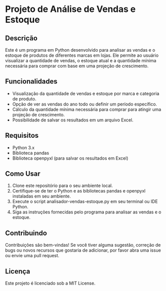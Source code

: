 # Projeto de Análise de Vendas e Estoque
## Descrição
Este é um programa em Python desenvolvido para analisar as vendas e o estoque de produtos de diferentes marcas em lojas. Ele permite ao usuário visualizar a quantidade de vendas, o estoque atual e a quantidade mínima necessária para comprar com base em uma projeção de crescimento.

## Funcionalidades
- Visualização da quantidade de vendas e estoque por marca e categoria de produto.
- Opção de ver as vendas do ano todo ou definir um período específico.
- Cálculo da quantidade mínima necessária para comprar para atingir uma projeção de crescimento.
- Possibilidade de salvar os resultados em um arquivo Excel.
## Requisitos
- Python 3.x
- Biblioteca pandas
- Biblioteca openpyxl (para salvar os resultados em Excel)
## Como Usar
1. Clone este repositório para o seu ambiente local.
2. Certifique-se de ter o Python e as bibliotecas pandas e openpyxl instaladas em seu ambiente.
3. Execute o script analisador-vendas-estoque.py em seu terminal ou IDE Python.
4. Siga as instruções fornecidas pelo programa para analisar as vendas e o estoque.
## Contribuindo
Contribuições são bem-vindas! Se você tiver alguma sugestão, correção de bugs ou novos recursos que gostaria de adicionar, por favor abra uma issue ou envie uma pull request.

## Licença
Este projeto é licenciado sob a MIT License.
